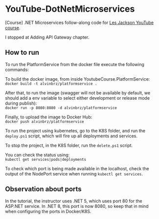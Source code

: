 # YouTube-DotNetMicroservices
[Course] .NET Microservices follow-along code for [Les Jackson YouTube course](https://www.youtube.com/watch?v=DgVjEo3OGBI).

I stopped at Adding API Gateway chapter.

## How to run
To run the PlatformService from the docker file execute the following commands:

To build the docker image, from inside YoutubeCourse.PlatformService:<br>
``docker build -t alvinbrz/platformservice .``

After that, to run the image (swagger will not be available by default, we should add a env variable to select either development or release mode during publish):<br>
``docker run -p 8080:8080 -d alvinbrz/platformservice``

Finally, to upload the image to Docker Hub:<br>
``docker push alvinbrz/platformservice``

To run the project using kubernetes, go to the K8S folder, and run the ``deploy.ps1``
script, which will fire up all deployments and services.

To stop the project, in the K8S folder, run the ``delete.ps1`` script.

You can check the status using:<br>
``kubectl get services|pods|deployments``

To check which port is being made available in the localhost, check the output
of the NodePort service when running ``kubectl get services``.

## Observation about ports
In the tutorial, the instructor uses .NET 5, which uses port 80 for the ASP.NET
service. In .NET 8, this port is now 8080, so keep that in mind when configuring
the ports in Docker/K8S.